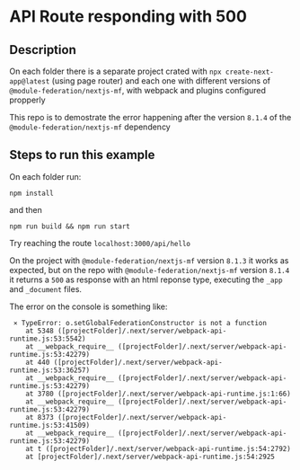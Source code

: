 # API Route responding with 500

## Description

On each folder there is a separate project crated with `npx create-next-app@latest` (using page router) and each one with different versions of `@module-federation/nextjs-mf`, with webpack and plugins configured propperly

This repo is to demostrate the error happening after the version `8.1.4` of the `@module-federation/nextjs-mf` dependency

## Steps to run this example

On each folder run:

`npm install`

and then 

`npm run build && npm run start`

Try reaching the route `localhost:3000/api/hello`

On the project with `@module-federation/nextjs-mf` version `8.1.3` it works as expected, but on the repo with `@module-federation/nextjs-mf` version `8.1.4` it returns a `500` as response with an html reponse type, executing the `_app` and `_document` files.

The error on the console is something like:
``` 
 ⨯ TypeError: o.setGlobalFederationConstructor is not a function
    at 5348 ([projectFolder]/.next/server/webpack-api-runtime.js:53:5542)
    at __webpack_require__ ([projectFolder]/.next/server/webpack-api-runtime.js:53:42279)
    at 440 ([projectFolder]/.next/server/webpack-api-runtime.js:53:36257)
    at __webpack_require__ ([projectFolder]/.next/server/webpack-api-runtime.js:53:42279)
    at 3780 ([projectFolder]/.next/server/webpack-api-runtime.js:1:66)
    at __webpack_require__ ([projectFolder]/.next/server/webpack-api-runtime.js:53:42279)
    at 8373 ([projectFolder]/.next/server/webpack-api-runtime.js:53:41509)
    at __webpack_require__ ([projectFolder]/.next/server/webpack-api-runtime.js:53:42279)
    at t ([projectFolder]/.next/server/webpack-api-runtime.js:54:2792)
    at [projectFolder]/.next/server/webpack-api-runtime.js:54:2925
```